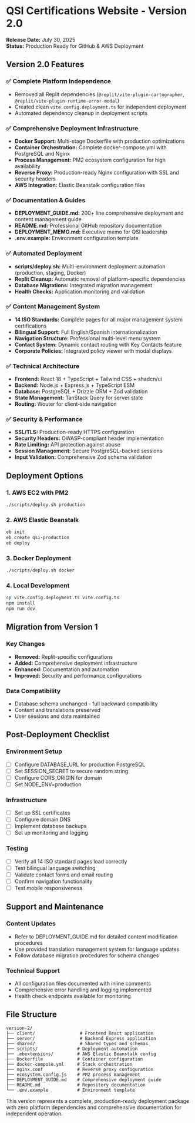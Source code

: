 # QSI Certifications Website - Version 2.0

**Release Date:** July 30, 2025  
**Status:** Production Ready for GitHub & AWS Deployment

## Version 2.0 Features

### ✅ Complete Platform Independence
- Removed all Replit dependencies (`@replit/vite-plugin-cartographer`, `@replit/vite-plugin-runtime-error-modal`)
- Created clean `vite.config.deployment.ts` for independent deployment
- Automated dependency cleanup in deployment scripts

### ✅ Comprehensive Deployment Infrastructure
- **Docker Support:** Multi-stage Dockerfile with production optimizations
- **Container Orchestration:** Complete docker-compose.yml with PostgreSQL and Nginx
- **Process Management:** PM2 ecosystem configuration for high availability
- **Reverse Proxy:** Production-ready Nginx configuration with SSL and security headers
- **AWS Integration:** Elastic Beanstalk configuration files

### ✅ Documentation & Guides
- **DEPLOYMENT_GUIDE.md:** 200+ line comprehensive deployment and content management guide
- **README.md:** Professional GitHub repository documentation
- **DEPLOYMENT_MEMO.md:** Executive memo for QSI leadership
- **.env.example:** Environment configuration template

### ✅ Automated Deployment
- **scripts/deploy.sh:** Multi-environment deployment automation (production, staging, Docker)
- **Replit Cleanup:** Automatic removal of platform-specific dependencies
- **Database Migrations:** Integrated migration management
- **Health Checks:** Application monitoring and validation

### ✅ Content Management System
- **14 ISO Standards:** Complete pages for all major management system certifications
- **Bilingual Support:** Full English/Spanish internationalization
- **Navigation Structure:** Professional multi-level menu system
- **Contact System:** Dynamic contact routing with Key Contacts feature
- **Corporate Policies:** Integrated policy viewer with modal displays

### ✅ Technical Architecture
- **Frontend:** React 18 + TypeScript + Tailwind CSS + shadcn/ui
- **Backend:** Node.js + Express.js + TypeScript ESM
- **Database:** PostgreSQL + Drizzle ORM + Zod validation
- **State Management:** TanStack Query for server state
- **Routing:** Wouter for client-side navigation

### ✅ Security & Performance
- **SSL/TLS:** Production-ready HTTPS configuration
- **Security Headers:** OWASP-compliant header implementation
- **Rate Limiting:** API protection against abuse
- **Session Management:** Secure PostgreSQL-backed sessions
- **Input Validation:** Comprehensive Zod schema validation

## Deployment Options

### 1. AWS EC2 with PM2
```bash
./scripts/deploy.sh production
```

### 2. AWS Elastic Beanstalk
```bash
eb init
eb create qsi-production
eb deploy
```

### 3. Docker Deployment
```bash
./scripts/deploy.sh docker
```

### 4. Local Development
```bash
cp vite.config.deployment.ts vite.config.ts
npm install
npm run dev
```

## Migration from Version 1

### Key Changes
- **Removed:** Replit-specific configurations
- **Added:** Comprehensive deployment infrastructure
- **Enhanced:** Documentation and automation
- **Improved:** Security and performance configurations

### Data Compatibility
- Database schema unchanged - full backward compatibility
- Content and translations preserved
- User sessions and data maintained

## Post-Deployment Checklist

### Environment Setup
- [ ] Configure DATABASE_URL for production PostgreSQL
- [ ] Set SESSION_SECRET to secure random string
- [ ] Configure CORS_ORIGIN for domain
- [ ] Set NODE_ENV=production

### Infrastructure
- [ ] Set up SSL certificates
- [ ] Configure domain DNS
- [ ] Implement database backups
- [ ] Set up monitoring and logging

### Testing
- [ ] Verify all 14 ISO standard pages load correctly
- [ ] Test bilingual language switching
- [ ] Validate contact forms and email routing
- [ ] Confirm navigation functionality
- [ ] Test mobile responsiveness

## Support and Maintenance

### Content Updates
- Refer to DEPLOYMENT_GUIDE.md for detailed content modification procedures
- Use provided translation management system for language updates
- Follow database migration procedures for schema changes

### Technical Support
- All configuration files documented with inline comments
- Comprehensive error handling and logging implemented
- Health check endpoints available for monitoring

## File Structure
```
version-2/
├── client/                 # Frontend React application
├── server/                 # Backend Express application  
├── shared/                 # Shared types and schemas
├── scripts/               # Deployment automation
├── .ebextensions/         # AWS Elastic Beanstalk config
├── Dockerfile             # Container configuration
├── docker-compose.yml     # Stack orchestration
├── nginx.conf             # Reverse proxy configuration
├── ecosystem.config.js    # PM2 process management
├── DEPLOYMENT_GUIDE.md    # Comprehensive deployment guide
├── README.md              # Repository documentation
└── .env.example           # Environment template
```

This version represents a complete, production-ready deployment package with zero platform dependencies and comprehensive documentation for independent operation.